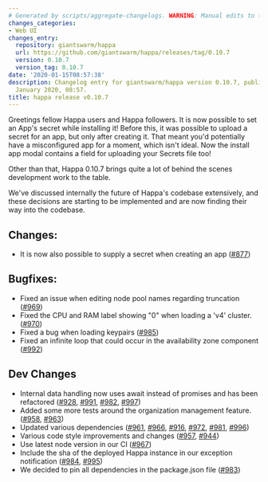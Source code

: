 ```yaml
---
# Generated by scripts/aggregate-changelogs. WARNING: Manual edits to this files will be overwritten.
changes_categories:
- Web UI
changes_entry:
  repository: giantswarm/happa
  url: https://github.com/giantswarm/happa/releases/tag/0.10.7
  version: 0.10.7
  version_tag: 0.10.7
date: '2020-01-15T08:57:38'
description: Changelog entry for giantswarm/happa version 0.10.7, published on 15
  January 2020, 08:57.
title: happa release v0.10.7
---
```


Greetings fellow Happa users and Happa followers. It is now possible to set an App's secret while installing it! Before this, it was possible to upload a secret for an app, but only after creating it. That meant you'd potentially have a misconfigured app for a moment, which isn't ideal. Now the install app modal contains a field for uploading your Secrets file too!

Other than that, Happa 0.10.7 brings quite a lot of behind the scenes development work to the table. 

We've discussed internally the future of Happa's codebase extensively, and these decisions are starting to be implemented and are now finding their way into the codebase.

## Changes:
  - It is now also possible to supply a secret when creating an app ([#877](https://github.com/giantswarm/happa/pull/877))

## Bugfixes:
  - Fixed an issue when editing node pool names regarding truncation ([#969](https://github.com/giantswarm/happa/pull/969))
  - Fixed the CPU and RAM label showing "0" when loading a 'v4' cluster. ([#970](https://github.com/giantswarm/happa/pull/970))
  - Fixed a bug when loading keypairs ([#985](https://github.com/giantswarm/happa/pull/985))
  - Fixed an infinite loop that could occur in the availability zone component ([#992](https://github.com/giantswarm/happa/pull/992))

## Dev Changes
  - Internal data handling now uses await instead of promises and has been refactored ([#928](https://github.com/giantswarm/happa/pull/928), [#991](https://github.com/giantswarm/happa/pull/991), [#982](https://github.com/giantswarm/happa/pull/982), [#997](https://github.com/giantswarm/happa/pull/997))
  - Added some more tests around the organization management feature. ([#958](https://github.com/giantswarm/happa/pull/958), [#963](https://github.com/giantswarm/happa/pull/963)) 
  - Updated various dependencies ([#961](https://github.com/giantswarm/happa/pull/961), [#966](https://github.com/giantswarm/happa/pull/966), [#916](https://github.com/giantswarm/happa/pull/916), [#972](https://github.com/giantswarm/happa/pull/972), [#981](https://github.com/giantswarm/happa/pull/981), [#996](https://github.com/giantswarm/happa/pull/996))
  - Various code style improvements and changes ([#957](https://github.com/giantswarm/happa/pull/957), [#944](https://github.com/giantswarm/happa/pull/944))
  - Use latest node version in our CI ([#967](https://github.com/giantswarm/happa/pull/967))
  - Include the sha of the deployed Happa instance in our exception notification ([#984](https://github.com/giantswarm/happa/pull/984), [#995](https://github.com/giantswarm/happa/pull/995))
  - We decided to pin all dependencies in the package.json file ([#983](https://github.com/giantswarm/happa/pull/983))


